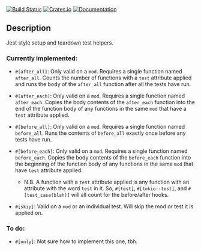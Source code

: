 [![Build Status](https://github.com/tompridham/test-env-helpers/actions/workflows/deploy.yml/badge.svg)](https://github.com/tompridham/test-env-helpers/actions/workflows/deploy.yml)
[![Crates.io](https://img.shields.io/crates/v/test-env-helpers.svg)](https://crates.io/crates/test-env-helpers)
[![Documentation](https://docs.rs/test-env-helpers/badge.svg)](https://docs.rs/test-env-helpers)

## Description
Jest style setup and teardown test helpers.

### Currently implemented:
* `#[after_all]`: Only valid on a `mod`. Requires a single function named `after_all`. Counts the number of functions with a `test` attribute applied and runs the body of the `after_all` function after all the tests have run.
* `#[after_each]`: Only valid on a `mod`. Requires a single function named `after_each`. Copies the body contents of the `after_each` function into the end of the function body of any functions in the same `mod` that have a `test` attribute applied.
* `#[before_all]`: Only valid on a `mod`. Requires a single function named `before_all`. Runs the contents of `before_all` exactly once before any tests have run.
* `#[before_each]`: Only valid on a `mod`. Requires a single function named `before_each`. Copies the body contents of the `before_each` function into the beginning of the function body of any functions in the same `mod` that have `test` attribute applied.
  * N.B. A function with a `test` attribute applied is any function with an attribute with the word `test` in it. So, `#[test]`, `#[tokio::test]`, and `#[test_case(blah)]` will all count for the before/after hooks.

* `#[skip]`: Valid on a `mod` or an individual test. Will skip the mod or test it is applied on.

### To do:
* `#[only]`: Not sure how to implement this one, tbh.
